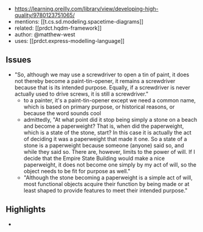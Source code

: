 
- https://learning.oreilly.com/library/view/developing-high-quality/9780123751065/
- mentions: [[t.cs.sd.modeling.spacetime-diagrams]]
- related: [[prdct.hqdm-framework]]
- author: @matthew-west
- uses: [[prdct.express-modelling-language]]


## Issues

- "So, although we may use a screwdriver to open a tin of paint, it does not thereby become a paint-tin-opener, it remains a screwdriver because that is its intended purpose. Equally, if a screwdriver is never actually used to drive screws, it is still a screwdriver."
  - to a painter, it's a paint-tin-opener except we need a common name, which is based on primary purpose, or historical reasons, or because the word sounds cool
  - admittedly, "At what point did it stop being simply a stone on a beach and become a paperweight? That is, when did the paperweight, which is a state of the stone, start? In this case it is actually the act of deciding it was a paperweight that made it one. So a state of a stone is a paperweight because someone (anyone) said so, and while they said so. There are, however, limits to the power of will. If I decide that the Empire State Building would make a nice paperweight, it does not become one simply by my act of will, so the object needs to be fit for purpose as well."
  - "Although the stone becoming a paperweight is a simple act of will, most functional objects acquire their function by being made or at least shaped to provide features to meet their intended purpose."

## Highlights

- 